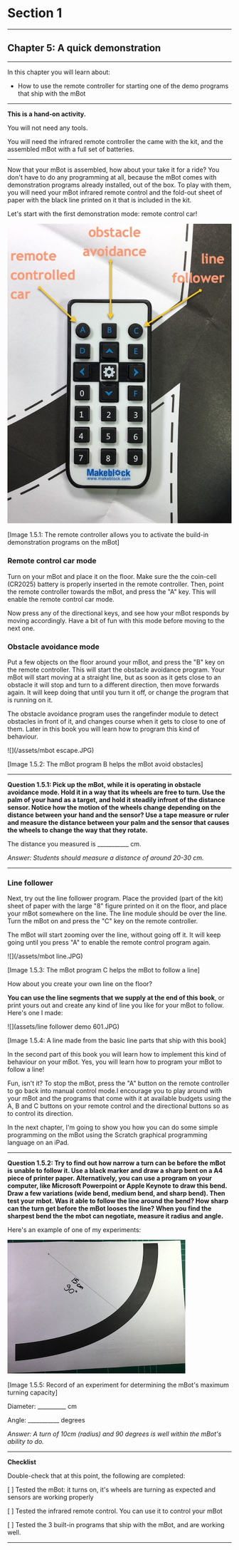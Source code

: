 # Section 1

---

## Chapter 5: A quick demonstration

---

In this chapter you will learn about:

* How to use the remote controller for starting one of the demo programs that ship with the mBot

---

**This is a hand-on activity.**

You will not need any tools.

You will need the infrared remote controller the came with the kit, and the assembled mBot with a full set of batteries.

---

Now that your mBot is assembled, how about your take it for a ride? You don't have to do any programming at all, because the mBot comes with demonstration programs already installed, out of the box. To play with them, you will need your mBot infrared remote control and the fold-out sheet of paper with the black line printed on it that is included in the kit.

Let's start with the first demonstration mode: remote control car!

![](/assets/IMG_9622.JPG)

\[Image 1.5.1: The remote controller allows you to activate the build-in demonstration programs on the mBot\]

### Remote control car mode

Turn on your mBot and place it on the floor. Make sure the the coin-cell \(CR2025\) battery is properly inserted in the remote controller. Then, point the remote controller towards the mBot, and press the "A" key. This will enable the remote control car mode.

Now press any of the directional keys, and see how your mBot responds by moving accordingly. Have a bit of fun with this mode before moving to the next one.

### Obstacle avoidance mode

Put a few objects on the floor around your mBot, and press the "B" key on the remote controller. This will start the obstacle avoidance program. Your mBot will start moving at a straight line, but as soon as it gets close to an obstacle it will stop and turn to a different direction, then move forwards again. It will keep doing that until you turn it off, or change the program that is running on it.

The obstacle avoidance program uses the rangefinder module to detect obstacles in front of it, and changes course when it gets to close to one of them. Later in this book you will learn how to program this kind of behaviour.

![](/assets/mbot escape.JPG)

\[Image 1.5.2: The mBot program B helps the mBot avoid obstacles\]

---

**Question 1.5.1: Pick up the mBot, while it is operating in obstacle avoidance mode. Hold it in a way that its wheels are free to turn. Use the palm of your hand as a target, and hold it steadily infront of the distance sensor. Notice how the motion of the wheels change depending on the distance between your hand and the sensor? Use a tape measure or ruler and measure the distance between your palm and the sensor that causes the wheels to change the way that they rotate.**

The distance you measured is \_\_\_\_\_\_\_\_\_\_\_ cm.

_Answer: Students should measure a distance of around 20-30 cm._

---

### Line follower

Next, try out the line follower program. Place the provided \(part of the kit\) sheet of paper with the large "8" figure printed on it on the floor, and place your mBot somewhere on the line. The line module should be over the line. Turn the mBot on and press the "C" key on the remote controller.

The mBot will start zooming over the line, without going off it. It will keep going until you press "A" to enable the remote control program again.

![](/assets/mbot line.JPG)

\[Image 1.5.3: The mBot program C helps the mBot to follow a line\]

How about you create your own line on the floor?

**You can use the line segments that we supply at the end of this book**, or print yours out and create any kind of line you like for your mBot to follow. Here's one I made:

![](assets/line follower demo 601.JPG)

\[Image 1.5.4: A line made from the basic line parts that ship with this book\]

In the second part of this book you will learn how to implement this kind of behaviour on your mBot. Yes, you will learn how to program your mBot to follow a line!

Fun, isn't it? To stop the mBot, press the "A" button on the remote controller to go back into manual control mode.I encourage you to play around with your mBot and the programs that come with it at available budgets using the A, B and C buttons on your remote control and the directional buttons so as to control its direction.

In the next chapter, I'm going to show you how you can do some simple programming on the mBot using the Scratch graphical programming language on an iPad.

---

**Question 1.5.2: Try to find out how narrow a turn can be before the mBot is unable to follow it. Use a black marker and draw a sharp bent on a A4 piece of printer paper. Alternatively, you can use a program on your computer, like Microsoft Powerpoint or Apple Keynote to draw this bend. Draw a few variations \(wide bend, medium bend, and sharp bend\). Then test your mbot. Was it able to follow the line around the bend? How sharp can the turn get before the mBot looses the line? When you find the sharpest bend the the mbot can negotiate, measure it radius and angle.**

Here's an example of one of my experiments:

![](/assets/IMG_9791.JPG)

\[Image 1.5.5: Record of an experiment for determining the mBot's maximum turning capacity\]

Diameter: \_\_\_\_\_\_\_\_\_\_ cm

Angle:      \_\_\_\_\_\_\_\_\_\_\_ degrees

_Answer: A turn of 10cm \(radius\) and 90 degrees is well within the mBot's ability to do._

---

**Checklist**

Double-check that at this point, the following are completed:

\[   \] Tested the mBot: it turns on, it's wheels are turning as expected and sensors are working properly

\[   \] Tested the infrared remote control. You can use it to control your mBot

\[   \] Tested the 3 built-in programs that ship with the mBot, and are working well.

---

